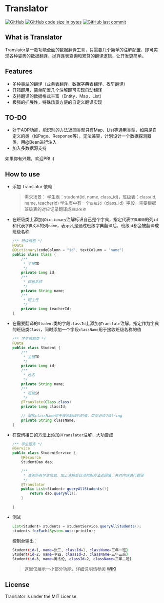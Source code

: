 # Translator
[![GitHub](https://img.shields.io/badge/license-MIT-green.svg)](http://opensource.org/licenses/MIT)
[![GitHub code size in bytes](https://img.shields.io/github/languages/code-size/Robot-L/translator)]()
[![GitHub last commit](https://img.shields.io/github/last-commit/Robot-L/translator?label=Last%20commit)]()


## What is Translator
Translator是一款功能全面的数据翻译工具，只需要几个简单的注解配置，即可实现各种姿势的数据翻译，抛弃连表查询和累赘的翻译逻辑，让开发更简单。

## Features
- 多种类型的翻译（业务表翻译、数据字典表翻译、枚举翻译）
- 开箱即用，简单配置几个注解即可实现自动翻译
- 支持翻译的数据格式丰富（Entity，Map，List）
- 极强的扩展性，特殊场景方便的自定义翻译实现
## TO-DO
- 对于AOP功能，能识别的方法返回类型只有Map、List等通用类型，如果是自定义的类（如Page、Response等），无法兼容，计划设计一个数据探测器类，用@Bean进行注入
- 加入多数据源支持

如果你有兴趣，欢迎PR! :)

## How to use
* 添加 Translator 依赖

    
  > 需求场景：
  > 学生表：student(id, name, class_id)，班级表：class(id, name, teacherId)
  > 学生表中有一个`班级id`（class_id）字段，需要根据班级表的对应记录翻译成`班级名称`
  
* 在班级类上添加`@Dictionary`注解标识自己是个字典，指定代表`字典编码`的列`id`和代表`字典文本`的列`name`，表示凡是通过班级字典翻译后，班级id都会被翻译成班级名称
  ```java
  /** 班级信息 */
  @Data
  @Dictionary(codeColumn = "id", textColumn = "name")
  public class Class {
      /**
       * 主键ID
       */
      private Long id;
      /**
       * 班级名称
       */
      private String name;
      /**
       * 班主任
       */
      private Long teacherId;
  }
  ```
  
* 在需要翻译的`Student`类的字段`classId`上添加`@Translate`注解，指定作为字典的班级类`Class`，同时添加一个字段`className`用于接收班级名称的值
    ```java
    /** 学生信息类 */
    @Data
    public class Student {
        /**
         * 主键ID
         */
        private Long id;
        /**
         * 姓名
         */
        private String name;
        /**
         * 班级id
         */
        @Translate(Class.class)
        private Long classId;
        
        // 增加className用于接收翻译后的值，类型必须为String
        private String className;
    }
    ```
  
* 在查询接口的方法上添加`@Translator`注解，大功告成
  ```java
  /** 学生服务 */
  @Service
  public class StudentService {
      @Resource
      StudentDao dao;
  
      /**
       * 查询所有学生信息，加上注解后自动判断方法返回值，并对内容进行翻译
       */
      @Translator
      public List<Student> queryAllStudents(){
          return dao.queryAll();
      } 
     
  }
  ```
  
* 测试
  ```java
  List<Student> students = studentService.queryAllStudents();
  students.forEach(System.out::println);
  ```
  控制台输出：
  
  ```sh
  Student(id=1, name=张三, classId=1, className=三年一班)
  Student(id=2, name=李四, classId=3, className=三年三班)
  Student(id=3, name=周杰伦, classId=2, className=三年二班)
  ```
  >这里仅展示一小部分功能，详细说明请参阅 [WIKI](https://github.com/Robot-L/translator/wiki)
  
## License
Translator is under the MIT License.
